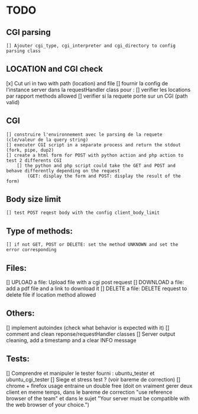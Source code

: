 # TODO

## CGI parsing
    [] Ajouter cgi_type, cgi_interpreter and cgi_directory to config parsing class

## LOCATION and CGI check
  [x] Cut uri in two with path (location) and file
  [] fournir la config de l'instance server dans la requestHandler class pour :
    [] verifier les locations par rapport methods allowed
    [] verifier si la requete porte sur un CGI (path valid)

## CGI
    [] construire l'environnement avec le parsing de la requete (cle/valeur de la query string)
    [] executer CGI script in a separate process and return the stdout (fork, pipe, dup2)
    [] create a html form for POST with python action and php action to test 2 differents CGI
        [] the python and php script could take the GET and POST and behave differently depending on the request 
            (GET: display the form and POST: display the result of the form)

## Body size limit
    [] test POST reqest body with the config client_body_limit

## Type of methods:
    [] if not GET, POST or DELETE: set the method UNKNOWN and set the error corresponding

## Files:
  [] UPLOAD a file: Upload file with a cgi post request
  [] DOWNLOAD a file: add a pdf file and a link to download it
  [] DELETE a file: DELETE request to delete file if location method allowed

## Others:
  [] implement autoindex (check what behavior is expected with it)
  [] comment and clean reponse/requestHandler classes
  [] Server output cleaning, add a timestamp and a clear INFO message 

## Tests:
  [] Comprendre et manipuler le tester fourni : ubuntu_tester et ubuntu_cgi_tester
  [] Siege et stress test ? (voir bareme de correction)
  [] chrome + firefox usage entraine un double free (doit on vraiment gerer deux client en meme temps, dans le bareme de correction
  "use reference browser of the team" et dans le sujet "Your server must be compatible with the web browser of your choice.")